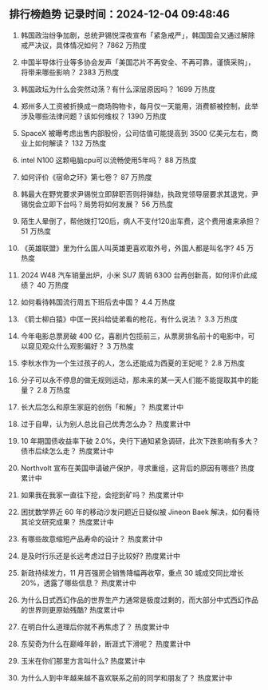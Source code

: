 
## 排行榜趋势 记录时间：2024-12-04 09:48:46
  
  1. 韩国政治纷争加剧，总统尹锡悦深夜宣布「紧急戒严」，韩国国会又通过解除戒严决议，具体情况如何？ 7862 万热度
    
  2. 中国半导体行业等多协会发声「美国芯片不再安全、不再可靠，谨慎采购」，将带来哪些影响？ 2383 万热度
    
  3. 韩国政坛为什么会突然动荡？有什么深层原因吗？ 1699 万热度
    
  4. 郑州多人工资被折换成一商场购物卡，每月仅一天能用，消费额被控制，此举涉及哪些法律问题？该如何维权？ 1390 万热度
    
  5. SpaceX 被曝考虑出售内部股份，公司估值可能提高到 3500 亿美元左右，商业上如何解读？ 132 万热度
    
  6. intel N100 这颗电脑cpu可以流畅使用5年吗？ 88 万热度
    
  7. 如何评价《宿命之环》第七卷？ 87 万热度
    
  8. 韩最大在野党要求尹锡悦立即辞职否则将弹劾，执政党领导层要求其退党，尹锡悦会立即下台吗？局势将如何发展？ 56 万热度
    
  9. 陌生人晕倒了，帮他拨打120后，病人不支付120出车费，这个费用谁来承担？ 51 万热度
    
  10. 《英雄联盟》里为什么国人叫英雄更喜欢取外号，外国人都是叫名字? 45 万热度
    
  11. 2024 W48 汽车销量出炉，小米 SU7 周销 6300 台再创新高，如何评价此成绩？ 40 万热度
    
  12. 如何看待韩国流行周五下班后去中国？ 4.4 万热度
    
  13. 《箭士柳白猿》中匡一民抖给徒弟看的枪花，有什么说法？ 3.3 万热度
    
  14. 今年电影总票房破 400 亿，喜剧片包揽前三，从票房排名前十的电影中，可以窥见观众什么观影偏好？ 3 万热度
    
  15. 李秋水作为一个生过孩子的人，怎么还能成为西夏的王妃呢？ 2.8 万热度
    
  16. 分子可以永不停息的做无规则运动，那未来的某一天人们能不能提取其中的能量？ 2.8 万热度
    
  17. 长大后怎么和原生家庭的创伤「和解」？ 热度累计中
    
  18. 过于自卑，认为别人总比自己优秀怎么办？ 热度累计中
    
  19. 10 年期国债收益率下破 2.0%，央行下通知紧急调研，此次下跌影响有多大？债市后续怎么走？ 热度累计中
    
  20. Northvolt 宣布在美国申请破产保护，寻求重组，这背后的原因有哪些? 热度累计中
    
  21. 如果我在我家一直往下挖，会挖到矿吗？ 热度累计中
    
  22. 困扰数学界近 60 年的移动沙发问题近日疑似被 Jineon Baek 解决，如何看待其论文研究成果？ 热度累计中
    
  23. 有哪些故意缩短产品寿命的设计？ 热度累计中
    
  24. 是及时行乐还是长远考虑过日子比较好? 热度累计中
    
  25. 新政持续发力，11 月百强房企销售降幅再收窄，重点 30 城成交同比增长 20%，透露了哪些信息？ 热度累计中
    
  26. 为什么日式西幻作品的世界生产力通常是极度过剩的，而大部分中式西幻作品的世界则更原始残酷? 热度累计中
    
  27. 在明白什么道理后你就不再焦虑了？ 热度累计中
    
  28. 东契奇为什么在巅峰年龄，断涯式下滑呢？ 热度累计中
    
  29. 玉米在你们那里方言叫什么? 热度累计中
    
  30. 为什么人到中年越来越不喜欢联系之前的同学和朋友了？ 热度累计中
    